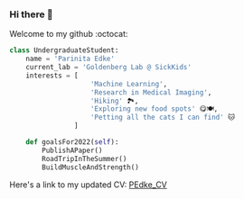 ### Hi there 👋

Welcome to my github :octocat:

```Python
class UndergraduateStudent:
    name = 'Parinita Edke'
    current_lab = 'Goldenberg Lab @ SickKids'
    interests = [
                    'Machine Learning',
                    'Research in Medical Imaging',
                    'Hiking' 🏞️,
                    'Exploring new food spots' 😋🍽️,
                    'Petting all the cats I can find' 🐱
                ]

    def goalsFor2022(self):
        PublishAPaper()
        RoadTripInTheSummer()
        BuildMuscleAndStrength()
```
Here's a link to my updated CV: <a href="https://docs.google.com/document/d/1P-RFhrlyp4y5OwWaaPz8v2ZP7Cor_Y06-6V1g89OgWo/edit?usp=sharing" target="_blank">PEdke_CV</a>
